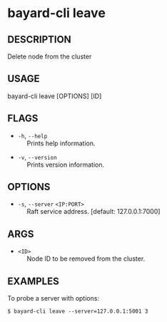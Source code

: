 # bayard-cli leave

## DESCRIPTION
Delete node from the cluster

## USAGE
bayard-cli leave [OPTIONS] [ID]

## FLAGS
- `-h`, `--help`  
&nbsp;&nbsp;&nbsp;&nbsp; Prints help information.

- `-v`, `--version`  
&nbsp;&nbsp;&nbsp;&nbsp; Prints version information.

## OPTIONS
- `-s`, `--server` `<IP:PORT>`  
&nbsp;&nbsp;&nbsp;&nbsp; Raft service address. [default: 127.0.0.1:7000]

## ARGS
- `<ID>`  
&nbsp;&nbsp;&nbsp;&nbsp; Node ID to be removed from the cluster.

## EXAMPLES

To probe a server with options:

```shell script
$ bayard-cli leave --server=127.0.0.1:5001 3
```
